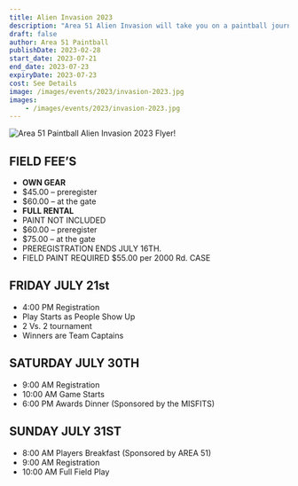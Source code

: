 ```yaml
---
title: Alien Invasion 2023
description: "Area 51 Alien Invasion will take you on a paintball journey you won't forget. Get ready to play all day, camp under the stars with friends, and create memories."
draft: false
author: Area 51 Paintball
publishDate: 2023-02-28
start_date: 2023-07-21
end_date: 2023-07-23
expiryDate: 2023-07-23
cost: See Details
image: /images/events/2023/invasion-2023.jpg
images:
    - /images/events/2023/invasion-2023.jpg
---
```


![Area 51 Paintball Alien Invasion 2023 Flyer!](/images/events/2023/invasion-2023.jpg "Area 51 Paintball - Alien Invasion 2023 Flyer")

## FIELD FEE’S

- **OWN GEAR**
- $45.00 – preregister
- $60.00 – at the gate
- **FULL RENTAL**
- PAINT NOT INCLUDED
- $60.00 – preregister
- $75.00 – at the gate
- PREREGISTRATION ENDS JULY 16TH.
- FIELD PAINT REQUIRED $55.00 per 2000 Rd. CASE

## FRIDAY JULY 21st

- 4:00 PM Registration
- Play Starts as People Show Up
- 2 Vs. 2 tournament
- Winners are Team Captains


## SATURDAY JULY 30TH

- 9:00 AM Registration
- 10:00 AM Game Starts
- 6:00 PM Awards Dinner (Sponsored by the MISFITS)

## SUNDAY JULY 31ST

- 8:00 AM Players Breakfast (Sponsored by AREA 51)
- 9:00 AM Registration
- 10:00 AM Full Field Play